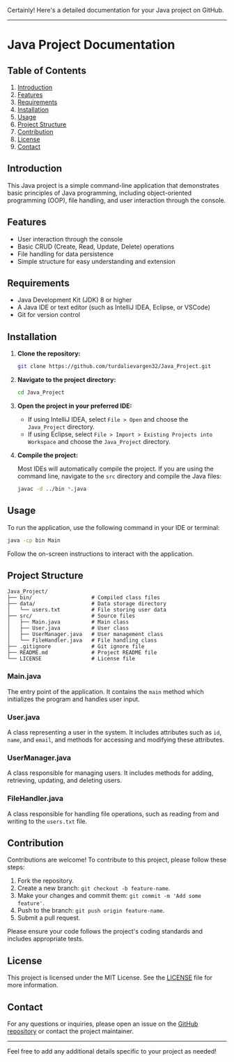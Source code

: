 Certainly! Here's a detailed documentation for your Java project on GitHub.

---

# Java Project Documentation

## Table of Contents

1. [Introduction](#introduction)
2. [Features](#features)
3. [Requirements](#requirements)
4. [Installation](#installation)
5. [Usage](#usage)
6. [Project Structure](#project-structure)
7. [Contribution](#contribution)
8. [License](#license)
9. [Contact](#contact)

## Introduction

This Java project is a simple command-line application that demonstrates basic principles of Java programming, including object-oriented programming (OOP), file handling, and user interaction through the console.

## Features

- User interaction through the console
- Basic CRUD (Create, Read, Update, Delete) operations
- File handling for data persistence
- Simple structure for easy understanding and extension

## Requirements

- Java Development Kit (JDK) 8 or higher
- A Java IDE or text editor (such as IntelliJ IDEA, Eclipse, or VSCode)
- Git for version control

## Installation

1. **Clone the repository:**

   ```bash
   git clone https://github.com/turdalievargen32/Java_Project.git
   ```

2. **Navigate to the project directory:**

   ```bash
   cd Java_Project
   ```

3. **Open the project in your preferred IDE:**

   - If using IntelliJ IDEA, select `File > Open` and choose the `Java_Project` directory.
   - If using Eclipse, select `File > Import > Existing Projects into Workspace` and choose the `Java_Project` directory.

4. **Compile the project:**

   Most IDEs will automatically compile the project. If you are using the command line, navigate to the `src` directory and compile the Java files:

   ```bash
   javac -d ../bin *.java
   ```

## Usage

To run the application, use the following command in your IDE or terminal:

```bash
java -cp bin Main
```

Follow the on-screen instructions to interact with the application.

## Project Structure

```
Java_Project/
├── bin/                   # Compiled class files
├── data/                  # Data storage directory
│   └── users.txt          # File storing user data
├── src/                   # Source files
│   ├── Main.java          # Main class
│   ├── User.java          # User class
│   ├── UserManager.java   # User management class
│   └── FileHandler.java   # File handling class
├── .gitignore             # Git ignore file
├── README.md              # Project README file
└── LICENSE                # License file
```

### Main.java

The entry point of the application. It contains the `main` method which initializes the program and handles user input.

### User.java

A class representing a user in the system. It includes attributes such as `id`, `name`, and `email`, and methods for accessing and modifying these attributes.

### UserManager.java

A class responsible for managing users. It includes methods for adding, retrieving, updating, and deleting users.

### FileHandler.java

A class responsible for handling file operations, such as reading from and writing to the `users.txt` file.

## Contribution

Contributions are welcome! To contribute to this project, please follow these steps:

1. Fork the repository.
2. Create a new branch: `git checkout -b feature-name`.
3. Make your changes and commit them: `git commit -m 'Add some feature'`.
4. Push to the branch: `git push origin feature-name`.
5. Submit a pull request.

Please ensure your code follows the project's coding standards and includes appropriate tests.

## License

This project is licensed under the MIT License. See the [LICENSE](LICENSE) file for more information.

## Contact

For any questions or inquiries, please open an issue on the [GitHub repository](https://github.com/turdalievargen32/Java_Project/issues) or contact the project maintainer.

---

Feel free to add any additional details specific to your project as needed!
